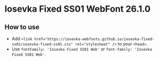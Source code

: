# Iosevka Fixed SS01 WebFont 26.1.0

## How to use

- Add `<link href="https://iosevka-webfonts.github.io/iosevka-fixed-ss01/iosevka-fixed-ss01.css" rel="stylesheet" />` to your `<head>`.
- Use `fontFamily: 'Iosevka Fixed SS01 Web'` or `font-family: 'Iosevka Fixed SS01 Web'`.
